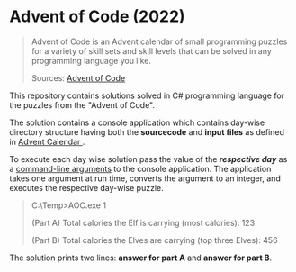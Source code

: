 # Advent of Code (2022)
> Advent of Code is an Advent calendar of small programming puzzles for a variety of skill sets and skill levels that can be solved in any programming language you like.
> 
> Sources: [Advent of Code](https://adventofcode.com/2022/about)

This repository contains solutions solved in C# programming language for the puzzles from the "Advent of Code".

The solution contains a console application which contains day-wise directory structure having both the **sourcecode** and **input files** as defined in [Advent Calendar ](https://adventofcode.com/2022).

To execute each day wise solution pass the value of the **_respective day_** as a [command-line arguments](https://learn.microsoft.com/en-us/dotnet/csharp/fundamentals/program-structure/main-command-line) to the console application. The application takes one argument at run time, converts the argument to an integer, and executes the respective day-wise puzzle.

> C:\Temp>AOC.exe 1
>
> (Part A) Total calories the Elf is carrying (most calories): 123
>
> (Part B) Total calories the Elves are carrying (top three Elves): 456

The solution prints two lines: **answer for part A** and **answer for part B**.

